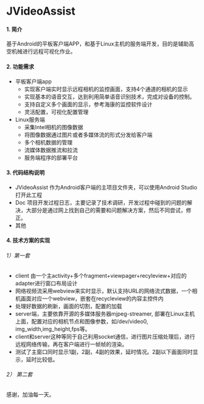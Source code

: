 # JVideoAssist
#### 1. 简介

基于Android的平板客户端APP，和基于Linux主机的服务端开发，目的是辅助高空机械进行远程可视化作业。

#### 2. 功能需求

- 平板客户端app
  - 实现客户端实时显示远程相机的监控画面，支持4个通道的相机的显示
  - 实现基本的语音交互，达到利用简单语音识别技术，完成对设备的控制。
  - 支持自定义多个画面的显示，参考海康的监控软件设计
  - 灵活配置，可视化配置管理
- Linux服务端
  - 采集Intel相机的图像数据
  - 将图像数据通过图片或者多媒体流的形式分发给客户端
  - 多个相机数据的管理
  - 流媒体数据推流和拉流
  - 服务端程序的部署平台

#### 3. 代码结构说明

- JVideoAssist 作为Android客户端的主项目文件夹，可以使用Android Studio打开此工程
- Doc 项目开发过程日志，主要记录了技术调研，开发过程中碰到的问题的解决，大部分是通过网上找到自己的需要和问题解决方案，然后不同尝试，修正。
- 其他

#### 4. 技术方案的实现

###### 1）第一套

- client 由一个主activity+多个fragment+viewpager+recyleview+对应的adapter进行窗口布局设计
- 网络视频流采用webview来实时显示，默认支持URL的网络流式数据，一个相机画面对应一个webview，嵌套在recycleview的内容主控件内
- 处理好数据的刷新，画面的切割，配置的加载
- server端，主要依靠开源的多媒体服务器mjpeg-streamer, 部署在Linux主机上面，配置对应的相机节点和图像参数，如/dev/video0, img_width,img_height,fps等。
- client和server这种等同于自己利用socket通信，进行图片压缩处理后，进行远程网络传输，再在客户端进行一帧帧的渲染。
- 测试了主窗口同时显示1副，2副，4副的效果，延时情况。2副以下画面同时显示，延时比较低。

###### 2） 第二套





感谢，加油每一天。